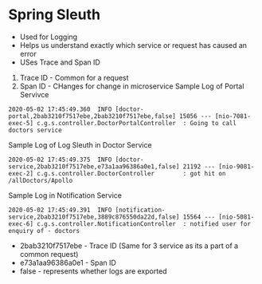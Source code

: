 # Spring Sleuth 
- Used for Logging
- Helps us understand exactly which service or request has caused an error
- USes Trace and Span ID
1. Trace ID - Common for a request
2. Span ID - CHanges for change in microservice
Sample Log of Portal Servivce 
```
2020-05-02 17:45:49.360  INFO [doctor-portal,2bab3210f7517ebe,2bab3210f7517ebe,false] 15056 --- [nio-7081-exec-5] c.g.s.controller.DoctorPortalController  : Going to call doctors service
```

Sample Log of Log Sleuth  in Doctor Service
```
2020-05-02 17:45:49.375  INFO [doctor-service,2bab3210f7517ebe,e73a1aa96386a0e1,false] 21192 --- [nio-9081-exec-2] c.g.s.controller.DoctorController        : got hit on /allDoctors/Apollo
```
Sample Log in Notification Service 
```
2020-05-02 17:45:49.391  INFO [notification-service,2bab3210f7517ebe,3889c876550da22d,false] 15564 --- [nio-5081-exec-6] c.g.s.controller.NotificationController  : notified user for enquiry of - doctors
```
- 2bab3210f7517ebe - Trace ID (Same for 3 service as its a part of a common request)
- e73a1aa96386a0e1 - Span ID
- false - represents whether logs are exported